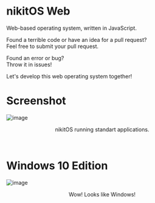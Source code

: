 # nikitOS Web
Web-based operating system, written in JavaScript.

Found a terrible code or have an idea for a pull request?<br>Feel free to submit your pull request.

Found an error or bug?<br>Throw it in issues!

Let's develop this web operating system together!

# Screenshot
![image](https://user-images.githubusercontent.com/77122703/205155177-66940940-c1aa-45cb-a815-fff6cc0ab6c4.png)
<p align="center">nikitOS running standart applications.</p>

<br>

# Windows 10 Edition
![image](https://user-images.githubusercontent.com/77122703/205478899-ea202691-a18c-45d2-89fd-c16af4965f41.png)
<p align="center">Wow! Looks like Windows!</p>
